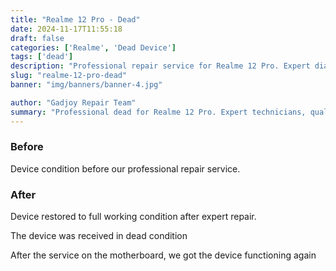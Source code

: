 ```yaml
---
title: "Realme 12 Pro - Dead"
date: 2024-11-17T11:55:18
draft: false
categories: ['Realme', 'Dead Device']
tags: ['dead']
description: "Professional repair service for Realme 12 Pro. Expert diagnosis and quality repairs in Bangalore."
slug: "realme-12-pro-dead"
banner: "img/banners/banner-4.jpg"

author: "Gadjoy Repair Team"
summary: "Professional dead for Realme 12 Pro. Expert technicians, quality parts, warranty included."
---
```


### Before

Device condition before our professional repair service.

### After

Device restored to full working condition after expert repair.

The device was received in dead condition

After the service on the motherboard, we got the device functioning again